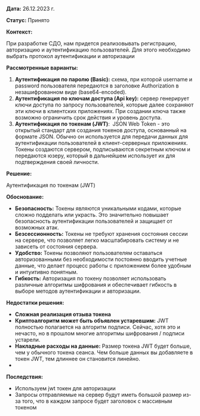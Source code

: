 **Дата:** 26.12.2023 г.

**Статус:** Принято

**Контекст:** 

При разработке СДО, нам придется реализовывать регистрацию, авторизацию и аутентификацию пользователей. Для этого необходимо выбрать протокол аутентификации и авторизации

**Рассмотренные варианты:**

1. **Аутентификация по паролю (Basic):**  схема, при которой username и password пользователя передаются в заголовке Authorization в незашифрованном виде (base64-encoded). 
2. **Аутентификация по ключам доступа (Api key):** сервер генерирует ключи доступа по запросу пользователей, которые далее сохраняют эти ключи в клиентских приложениях. При создании ключа также возможно ограничить срок действия и уровень доступа.
3. **Аутентификация по токенам (JWT)**:  JSON Web Token - это открытый стандарт для создания токенов доступа, основанный на формате JSON. Обычно он используется для передачи данных для аутентификации пользователей в клиент-серверных приложениях. Токены создаются сервером, подписываются секретным ключом и передаются юзеру, который в дальнейшем использует их для подтверждения своей личности.

**Решение:**

Аутентификация по токенам (JWT)

**Обоснование:**

- **Безопасность:** Токены являются уникальными кодами, которые сложно подделать или украсть. Это значительно повышает безопасность аутентификации пользователей и защищает от возможных атак.
- **Безсессионность:** Токены не требуют хранения состояния сессии на сервере, что позволяет легко масштабировать систему и не зависеть от состояния сервера.
- **Удобство:** Токены позволяют пользователям оставаться авторизованными без необходимости постоянно вводить учетные данные, что делает процесс работы с приложением более удобным и интуитивно понятным.
- **Гибкость:** Авторизация по токену позволяет использовать различные алгоритмы шифрования и обеспечивает гибкость в выборе методов аутентификации и авторизации.


**Недостатки решения:**

- **Сложная реализация отзыва токена**
- **Криптоалгоритм может быть объявлен устаревшим:** JWT полностью полагается на алгоритм подписи. Сейчас, хотя это и нечасто, но в прошлом многие алгоритмы шифрования / подписи устарели.
- **Накладные расходы на данные:** Размер токена JWT будет больше, чем у обычного токена сеанса. Чем больше данных вы добавляете в токен JWT, тем длиннее он становится линейно.
-
**Последствия:**

- Используем jwt токен для авторизации
- Запросы отправляемые на сервер будут иметь большой размер из-за того, что в каждом запросе будет заголовок с массивным токеном
